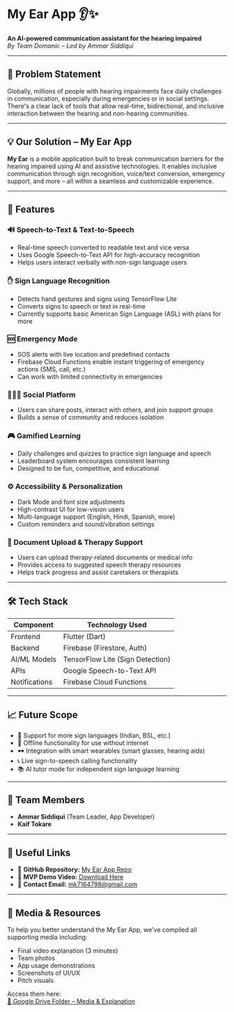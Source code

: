 # My Ear App 👂✨  
**An AI-powered communication assistant for the hearing impaired**  
_By Team Domanic – Led by Ammar Siddiqui_

---

## 🧠 Problem Statement

Globally, millions of people with hearing impairments face daily challenges in communication, especially during emergencies or in social settings. There's a clear lack of tools that allow real-time, bidirectional, and inclusive interaction between the hearing and non-hearing communities.

---

## 💡 Our Solution – My Ear App

**My Ear** is a mobile application built to break communication barriers for the hearing impaired using AI and assistive technologies. It enables inclusive communication through sign recognition, voice/text conversion, emergency support, and more – all within a seamless and customizable experience.

---

## 🚀 Features

### 🔊 Speech-to-Text & Text-to-Speech
- Real-time speech converted to readable text and vice versa
- Uses Google Speech-to-Text API for high-accuracy recognition
- Helps users interact verbally with non-sign language users

### ✋ Sign Language Recognition
- Detects hand gestures and signs using TensorFlow Lite
- Converts signs to speech or text in real-time
- Currently supports basic American Sign Language (ASL) with plans for more

### 🆘 Emergency Mode
- SOS alerts with live location and predefined contacts
- Firebase Cloud Functions enable instant triggering of emergency actions (SMS, call, etc.)
- Can work with limited connectivity in emergencies

### 🧑‍🤝‍🧑 Social Platform
- Users can share posts, interact with others, and join support groups
- Builds a sense of community and reduces isolation

### 🎮 Gamified Learning
- Daily challenges and quizzes to practice sign language and speech
- Leaderboard system encourages consistent learning
- Designed to be fun, competitive, and educational

### ⚙️ Accessibility & Personalization
- Dark Mode and font size adjustments
- High-contrast UI for low-vision users
- Multi-language support (English, Hindi, Spanish, more)
- Custom reminders and sound/vibration settings

### 🧾 Document Upload & Therapy Support
- Users can upload therapy-related documents or medical info
- Provides access to suggested speech therapy resources
- Helps track progress and assist caretakers or therapists

---

## 🛠️ Tech Stack

| Component       | Technology Used                  |
|----------------|----------------------------------|
| Frontend       | Flutter (Dart)                   |
| Backend        | Firebase (Firestore, Auth)       |
| AI/ML Models   | TensorFlow Lite (Sign Detection) |
| APIs           | Google Speech-to-Text API        |
| Notifications  | Firebase Cloud Functions         |

---

## 📈 Future Scope

- 🔄 Support for more sign languages (Indian, BSL, etc.)
- 📴 Offline functionality for use without internet
- 🕶️ Integration with smart wearables (smart glasses, hearing aids)
- 📞 Live sign-to-speech calling functionality
- 📚 AI tutor mode for independent sign language learning

---

## 👥 Team Members

- **Ammar Siddiqui** (Team Leader, App Developer)
- **Kaif Tokare**

---

## 🔗 Useful Links

- 🔗 **GitHub Repository:** [My Ear App Repo](https://github.com/DomanicBlaze040604/MY-EAR-F)  
- 🎥 **MVP Demo Video:** [Download Here](https://docs.google.com/uc?export=download&id=11eV-fjbpuRMYCw7rhVEROdy0c4joRza8)  
- 📧 **Contact Email:** mk7164798@gmail.com  

---
## 🎥 Media & Resources

To help you better understand the My Ear App, we've compiled all supporting media including:

- Final video explanation (3 minutes)
- Team photos
- App usage demonstrations
- Screenshots of UI/UX
- Pitch visuals

Access them here:  
[📁 Google Drive Folder – Media & Explanation](https://drive.google.com/drive/folders/1vKbuFCiVzQ0DY4agGUqSh2sSxJcOHblO?usp=drive_link)


